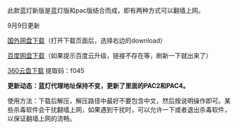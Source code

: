 此款蓝灯新版是蓝灯版和pac版结合而成，即有两种方式可以翻墙上网。

9月9日更新

[国外网盘下载](https://mega.nz/#!oxYynbxA!9BdH_wTrmxDfLPSLhGzzNpJrvBtGLy4UD0Pf2FNN310)（打开下载页面后，选择右边的download）

[百度网盘下载](http://pan.baidu.com/s/1sljELDr)（如果提示百度云升级，链接不存在等，刷新一下就出来了）

[360云盘下载](https://yunpan.cn/ckJXMKzqN5CYw) 提取码：f045

**更新动态：蓝灯代理地址保持不变，更新了里面的PAC2和PAC4。**

使用方法：下载后解压，解压路径中最好不要包含中文，然后按说明操作即可。某些杀毒软件会干扰翻墙上网，如果遇到干扰时，可以允许一下或者退出杀毒软件，以保证翻墙上网的流畅。

